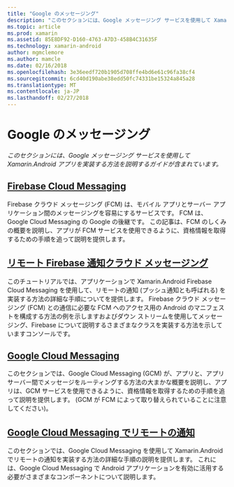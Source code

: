 ```yaml
---
title: "Google のメッセージング"
description: "このセクションには、Google メッセージング サービスを使用して Xamarin.Android アプリを実装する方法を説明するガイドが含まれています。"
ms.topic: article
ms.prod: xamarin
ms.assetid: 85E8DF92-D160-4763-A7D3-458B4C31635F
ms.technology: xamarin-android
author: mgmclemore
ms.author: mamcle
ms.date: 02/16/2018
ms.openlocfilehash: 3e36eedf720b1905d708ffe4bd6e61c96fa38cf4
ms.sourcegitcommit: 6cd40d190abe38edd50fc74331be15324a845a28
ms.translationtype: MT
ms.contentlocale: ja-JP
ms.lasthandoff: 02/27/2018
---
```

# <a name="google-messaging"></a>Google のメッセージング

_このセクションには、Google メッセージング サービスを使用して Xamarin.Android アプリを実装する方法を説明するガイドが含まれています。_

## <a name="firebase-cloud-messagingfirebase-cloud-messagingmd"></a>[Firebase Cloud Messaging](firebase-cloud-messaging.md)

Firebase クラウド メッセージング (FCM) は、モバイル アプリとサーバー アプリケーション間のメッセージングを容易にするサービスです。 FCM は、Google Cloud Messaging の Google の後継です。 この記事は、FCM のしくみの概要を説明し、アプリが FCM サービスを使用できるように、資格情報を取得するための手順を追って説明を提供します。

## <a name="remote-notifications-with-firebase-cloud-messagingremote-notifications-with-fcmmd"></a>[リモート Firebase 通知クラウド メッセージング](remote-notifications-with-fcm.md)

このチュートリアルでは、アプリケーションで Xamarin.Android Firebase Cloud Messaging を使用して、リモートの通知 (プッシュ通知とも呼ばれる) を実装する方法の詳細な手順についてを提供します。 Firebase クラウド メッセージング (FCM) との通信に必要な FCM へのアクセス用の Android のマニフェストを構成する方法の例を示しますおよびダウン ストリームを使用してメッセージング、Firebase について説明するさまざまなクラスを実装する方法を示していますコンソールです。

## <a name="google-cloud-messaginggoogle-cloud-messagingmd"></a>[Google Cloud Messaging](google-cloud-messaging.md)

このセクションでは、Google Cloud Messaging (GCM) が、アプリと、アプリ サーバー間でメッセージをルーティングする方法の大まかな概要を説明し、アプリは、GCM サービスを使用できるように、資格情報を取得するための手順を追って説明を提供します。 (GCM が FCM によって取り替えられていることに注意してください)。

## <a name="remote-notifications-with-google-cloud-messagingremote-notifications-with-gcmmd"></a>[Google Cloud Messaging でリモートの通知](remote-notifications-with-gcm.md)

このセクションでは、Google Cloud Messaging を使用して Xamarin.Android でリモートの通知を実装する方法の詳細な手順の説明を提供します。
これには、Google Cloud Messaging で Android アプリケーションを有効に活用する必要がさまざまなコンポーネントについて説明します。


